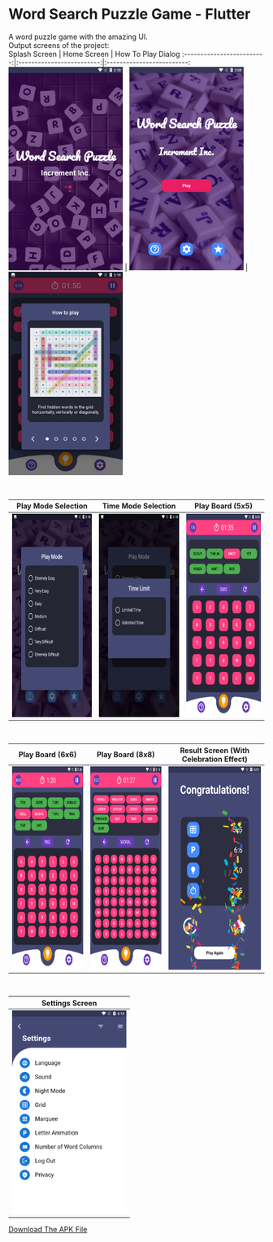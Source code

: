 # Word Search Puzzle Game - Flutter<br>
A word puzzle game with the amazing UI.<br>
Output screens of the project:<br>
Splash Screen        |  Home Screen     |  How To Play Dialog
:-------------------------:|:-------------------------:|:-------------------------:
<img src="ss/pic2.png" alt="Splash Screen" height=400 />  |  <img src="ss/pic1.png" alt="Home Page" height=400 />  |  <img src="ss/pic6.png" alt="How To Play Dialog" height=400 />

<br>

Play Mode Selection        |  Time Mode Selection     |  Play Board (5x5)
:-------------------------:|:-------------------------:|:-------------------------:
<img src="ss/pic3.png" alt="Play Mode Screen" height=400 />  |  <img src="ss/pic4.png" alt="Time Mode" height=400 />  |  <img src="ss/pic7.png" alt="Play Board (5x5)" height=400 />

<br>

Play Board (6x6)        |  Play Board (8x8)     |  Result Screen (With Celebration Effect)
:-------------------------:|:-------------------------:|:-------------------------:
<img src="ss/pic8.png" alt="Play Board (6x6)" height=400 />  |  <img src="ss/pic9.png" alt="Play Board (Puased)" height=400 />  |  <img src="ss/pic11.png" alt="Result Screen" height=400 />
<br>

Settings Screen        |
:-------------------------:|
<img src="ss/pic10.png" alt="Settings Screen" height=400 />  |

[Download The APK File](https://drive.google.com/file/d/1lTamUtbHvKQLUEswTAu7869d66kSQUN9/view?usp=sharing)
